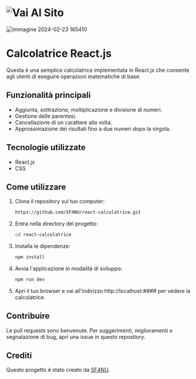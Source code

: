 # ![Vai Al Sito](https://sf4nu.github.io/react-calcolatrice/)

![Immagine 2024-02-23 165410](https://github.com/SF4NU/react-calcolatrice/assets/129513838/67248d5f-5a8d-4c73-bf3f-402e1dc7cd71)

# Calcolatrice React.js

Questa è una semplice calcolatrice implementata in React.js che consente agli utenti di eseguire operazioni matematiche di base.

## Funzionalità principali

- Aggiunta, sottrazione, moltiplicazione e divisione di numeri.
- Gestione delle parentesi.
- Cancellazione di un carattere alla volta.
- Approssimazione dei risultati fino a due numeri dopo la virgola.

## Tecnologie utilizzate

- React.js
- CSS

## Come utilizzare

1. Clona il repository sul tuo computer:
   ```sh
   https://github.com/SF4NU/react-calcolatrice.git
   ```

2. Entra nella directory del progetto:
   ```sh
   cd react-calcolatrice
   ```

3. Installa le dipendenze:
   ```sh
   npm install
   ```

4. Avvia l'applicazione in modalità di sviluppo:
   ```sh
   npm run dev
   ```

5. Apri il tuo browser e vai all'indirizzo http://localhost:#### per vedere la calcolatrice.

## Contribuire

Le pull requests sono benvenute. Per suggerimenti, miglioramenti o segnalazione di bug, apri una issue in questo repository.

## Crediti

Questo progetto è stato creato da [SF4NU](https://github.com/SF4NU).

